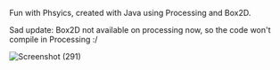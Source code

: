Fun with Phsyics, created with Java using Processing and Box2D.

Sad update: Box2D not available on processing now, so the code won't compile in Processing :/

![Screenshot (291)](https://user-images.githubusercontent.com/116943667/224420989-e03555bb-f762-4214-8462-93d518bfc43b.png)
